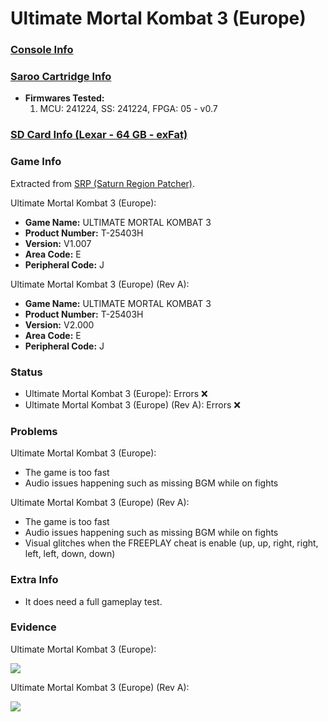 # Ultimate Mortal Kombat 3 (Europe)

### [Console Info](../../../../../Info/Consoles/VA13/README.md)

### [Saroo Cartridge Info](../../../../../Info/Cartridges/GuangzhouSanStarOnlineShop/1.6/README.md)

- <b>Firmwares Tested:</b>
  1. MCU: 241224, SS: 241224, FPGA: 05 - v0.7

### [SD Card Info (Lexar - 64 GB - exFat)](../../../../../Info/SdCards/Lexar/64GB/exfat/README.md)

### Game Info

Extracted from [SRP (Saturn Region Patcher)](https://segaxtreme.net/resources/saturn-region-patcher.81/download).

Ultimate Mortal Kombat 3 (Europe):

- <b>Game Name:</b> ULTIMATE MORTAL KOMBAT 3
- <b>Product Number:</b> T-25403H
- <b>Version:</b> V1.007
- <b>Area Code:</b> E
- <b>Peripheral Code:</b> J

Ultimate Mortal Kombat 3 (Europe) (Rev A):

- <b>Game Name:</b> ULTIMATE MORTAL KOMBAT 3
- <b>Product Number:</b> T-25403H
- <b>Version:</b> V2.000
- <b>Area Code:</b> E
- <b>Peripheral Code:</b> J

### Status

- Ultimate Mortal Kombat 3 (Europe): Errors :x:
- Ultimate Mortal Kombat 3 (Europe) (Rev A): Errors :x:

### Problems

Ultimate Mortal Kombat 3 (Europe):

- The game is too fast
- Audio issues happening such as missing BGM while on fights

Ultimate Mortal Kombat 3 (Europe) (Rev A):

- The game is too fast
- Audio issues happening such as missing BGM while on fights
- Visual glitches when the FREEPLAY cheat is enable (up, up, right, right, left, left, down, down)

### Extra Info

- It does need a full gameplay test.

### Evidence

Ultimate Mortal Kombat 3 (Europe):

[![](https://img.youtube.com/vi/-TilxJDBRf4/0.jpg)](https://www.youtube.com/watch?v=-TilxJDBRf4)

Ultimate Mortal Kombat 3 (Europe) (Rev A):

[![](https://img.youtube.com/vi/beDl11mC5qI/0.jpg)](https://www.youtube.com/watch?v=beDl11mC5qI)
